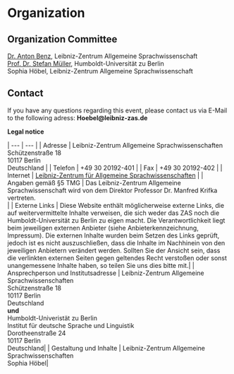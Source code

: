 # Organization

## Organization Committee
[Dr. Anton Benz](https://www.leibniz-zas.de/de/personen/details/benz-anton/anton-benz), Leibniz-Zentrum Allgemeine Sprachwissenschaft<br>
[Prof. Dr. Stefan Müller](https://www.linguistik.hu-berlin.de/de/institut/mitarbeiter/mitarbeiter-a-z/1689350), Humboldt-Universität zu Berlin<br>
Sophia Höbel, Leibniz-Zentrum Allgemeine Sprachwissenschaft<br>

## Contact 
If you have any questions regarding this event, please contact us via E-Mail to the following adress: __Hoebel@leibniz-zas.de__

**Legal notice**

| --- | --- |
| Adresse | Leibniz-Zentrum Allgemeine Sprachwissenschaften <br> Schützenstraße 18 <br> 10117 Berlin <br> Deutschland |
| Telefon | +49 30 20192-401 |
| Fax | +49 30 20192-402 |
| Internet | [Leibniz-Zentrum für Allgemeine Sprachwissenschaften](https://www.leibniz-zas.de/de/das-zas/institut) |
| Angaben gemäß §5 TMG | Das Leibniz-Zentrum Allgemeine Sprachwissenschaft wird von dem Direktor Professor Dr. Manfred Krifka vertreten. <br> |
| Externe Links | Diese Website enthält möglicherweise externe Links, die auf weitervermittelte Inhalte verweisen, die sich weder das ZAS noch die Humboldt-Universität zu Berlin zu eigen macht. Die Verantwortlichkeit liegt beim jeweiligen externen Anbieter (siehe Anbieterkennzeichnung, Impressum).
Die externen Inhalte wurden beim Setzen des Links geprüft, jedoch ist es nicht auszuschließen, dass die Inhalte im Nachhinein von den jeweiligen Anbietern verändert werden. Sollten Sie der Ansicht sein, dass die verlinkten externen Seiten gegen geltendes Recht verstoßen oder sonst unangemessene Inhalte haben, so teilen Sie uns dies bitte mit.|
| Ansprechperson und Institutsadresse | Leibniz-Zentrum Allgemeine Sprachwissenschaften <br> Schützenstraße 18 <br> 10117 Berlin <br> Deutschland <br> **und** <br> Humboldt-Univeristät zu Berlin <br> Institut für deutsche Sprache und Linguistik <br> Dorotheenstraße 24 <br> 10117 Berlin <br> Deutschland|
| Gestaltung und Inhalte | Leibniz-Zentrum Allgemeine Sprachwissenschaften <br> Sophia Höbel|
